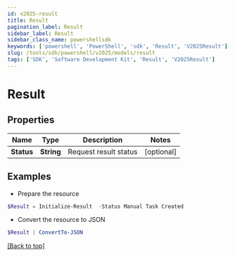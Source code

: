 ```yaml
---
id: v2025-result
title: Result
pagination_label: Result
sidebar_label: Result
sidebar_class_name: powershellsdk
keywords: ['powershell', 'PowerShell', 'sdk', 'Result', 'V2025Result'] 
slug: /tools/sdk/powershell/v2025/models/result
tags: ['SDK', 'Software Development Kit', 'Result', 'V2025Result']
---
```



# Result

## Properties

Name | Type | Description | Notes
------------ | ------------- | ------------- | -------------
**Status** | **String** | Request result status | [optional] 

## Examples

- Prepare the resource
```powershell
$Result = Initialize-Result  -Status Manual Task Created
```

- Convert the resource to JSON
```powershell
$Result | ConvertTo-JSON
```


[[Back to top]](#) 

